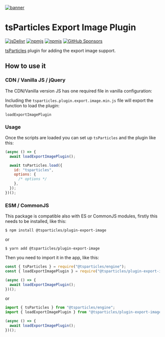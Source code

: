 [![banner](https://particles.js.org/images/banner3.png)](https://particles.js.org)

# tsParticles Export Image Plugin

[![jsDelivr](https://data.jsdelivr.com/v1/package/npm/@tsparticles/plugin-export-image/badge)](https://www.jsdelivr.com/package/npm/@tsparticles/plugin-export-image)
[![npmjs](https://badge.fury.io/js/@tsparticles/plugin-export-image.svg)](https://www.npmjs.com/package/@tsparticles/plugin-export-image)
[![npmjs](https://img.shields.io/npm/dt/@tsparticles/plugin-export-image)](https://www.npmjs.com/package/@tsparticles/plugin-export-image) [![GitHub Sponsors](https://img.shields.io/github/sponsors/matteobruni)](https://github.com/sponsors/matteobruni)

[tsParticles](https://github.com/matteobruni/tsparticles) plugin for adding the export image support.

## How to use it

### CDN / Vanilla JS / jQuery

The CDN/Vanilla version JS has one required file in vanilla configuration:

Including the `tsparticles.plugin.export.image.min.js` file will export the function to load the plugin:

```text
loadExportImagePlugin
```

### Usage

Once the scripts are loaded you can set up `tsParticles` and the plugin like this:

```javascript
(async () => {
  await loadExportImagePlugin();

  await tsParticles.load({
    id: "tsparticles",
    options: {
      /* options */
    },
  });
})();
```

### ESM / CommonJS

This package is compatible also with ES or CommonJS modules, firstly this needs to be installed, like this:

```shell
$ npm install @tsparticles/plugin-export-image
```

or

```shell
$ yarn add @tsparticles/plugin-export-image
```

Then you need to import it in the app, like this:

```javascript
const { tsParticles } = require("@tsparticles/engine");
const { loadExportImagePlugin } = require("@tsparticles/plugin-export-image");

(async () => {
  await loadExportImagePlugin();
})();
```

or

```javascript
import { tsParticles } from "@tsparticles/engine";
import { loadExportImagePlugin } from "@tsparticles/plugin-export-image";

(async () => {
  await loadExportImagePlugin();
})();
```
